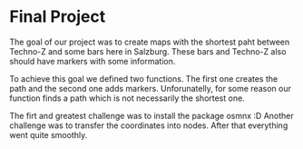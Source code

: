 # Final Project

The goal of our project was to create maps with the shortest paht between Techno-Z and some bars here in Salzburg. These bars and Techno-Z also should have markers with some information. 

To achieve this goal we defined two functions. The first one creates the path and the second one adds markers. Unforunatelly, for some reason our function finds a path which is not necessarily the shortest one. 

The firt and greatest challenge was to install the package osmnx :D Another challenge was to transfer the coordinates into nodes. After that everything went quite smoothly.

